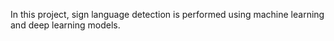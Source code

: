 <!DOCTYPE html>
<html lang="en">
<head>
    <meta charset="UTF-8">
    <meta name="viewport" content="width=device-width, initial-scale=1.0">
    <title>Sign Language Detection Project</title>
</head>
<body>
    <p>In this project, sign language detection is performed using machine learning and deep learning models.</p>
</body>
</html>
